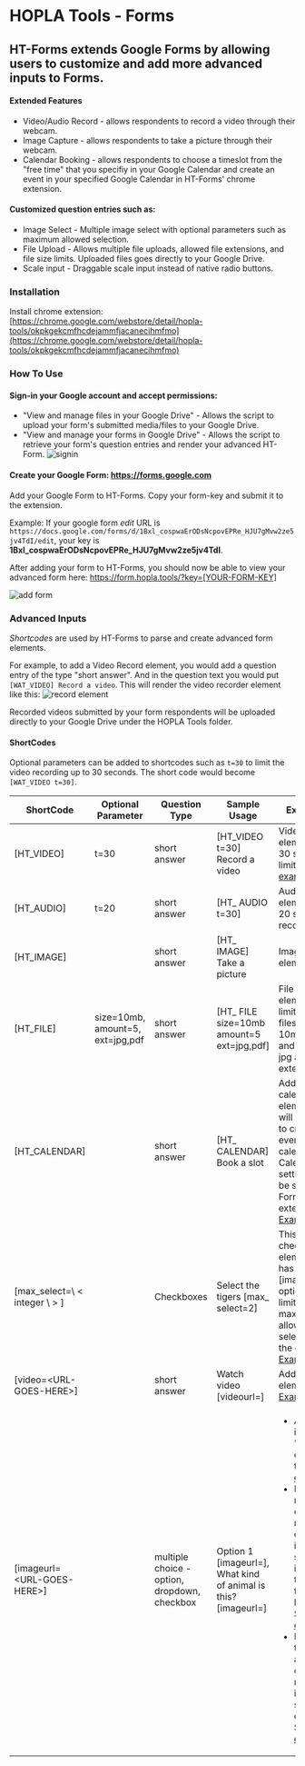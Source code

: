 # HOPLA Tools - Forms

## HT-Forms extends Google Forms by allowing users to customize and add more advanced inputs to Forms.

#### Extended Features
* Video/Audio Record - allows respondents to record a video through their webcam.
* Image Capture - allows respondents to take a picture through their webcam.
* Calendar Booking - allows respondents to choose a timeslot from the "free time" that you specifiy in your Google Calendar and create an event in your specified Google Calendar in HT-Forms' chrome extension.

#### Customized question entries such as:
* Image Select - Multiple image select with optional parameters such as maximum allowed selection.
* File Upload - Allows multiple file uploads, allowed file extensions, and file size limits. Uploaded files goes directly to your Google Drive.
* Scale input - Draggable scale input instead of native radio buttons.

### Installation
Install chrome extension: [https://chrome.google.com/webstore/detail/hopla-tools/okpkgekcmfhcdejammfjacanecihmfmo](https://chrome.google.com/webstore/detail/hopla-tools/okpkgekcmfhcdejammfjacanecihmfmo)



### How To Use
#### Sign-in your Google account and accept permissions:
* "View and manage files in your Google Drive" - Allows the script to upload your form's submitted media/files to your Google Drive.
* "View and manage your forms in Google Drive" - Allows the script to retrieve your form's question entries and render your advanced HT-Form.
![signin](https://content.screencast.com/users/SilverSerate9052/folders/Default/media/67ad9ff5-b97e-4afa-a05a-7199e3882fcf/08.02.2018-15.39.GIF)

#### Create your Google Form: https://forms.google.com

Add your Google Form to HT-Forms. Copy your form-key and submit it to the extension. 

Example: If your google form *edit* URL is `https://docs.google.com/forms/d/1Bxl_cospwaErODsNcpovEPRe_HJU7gMvw2ze5jv4TdI/edit`, your key is **1Bxl_cospwaErODsNcpovEPRe_HJU7gMvw2ze5jv4TdI**.


After adding your form to HT-Forms, you should now be able to view your advanced form here: https://form.hopla.tools/?key=[YOUR-FORM-KEY]

![add form](https://content.screencast.com/users/SilverSerate9052/folders/Default/media/d5ef3c52-04eb-4b30-8afc-bed5658b7687/08.06.2018-10.55.GIF)


### Advanced Inputs
*Shortcodes* are used by HT-Forms to parse and create advanced form elements.

For example, to add a Video Record element, you would add a question entry of the type "short answer". And in the question text you would put `[WAT_VIDEO] Record a video`. This will render the video recorder element like this: ![record element](https://content.screencast.com/users/SilverSerate9052/folders/Default/media/4c83ef51-a706-4090-9364-2363245ed9e9/08.02.2018-17.10.png)

Recorded videos submitted by your form respondents will be uploaded directly to your Google Drive under the HOPLA Tools folder.

#### ShortCodes
Optional parameters can be added to shortcodes such as `t=30` to limit the video recording up to 30 seconds.
The short code would become `[WAT_VIDEO t=30]`.

| ShortCode                     	| Optional Parameter               	| Question Type 	| Sample Usage                              	| Explanation                                                                                                                                                                                                                                                                                	|
|-------------------------------	|----------------------------------	|---------------	|-------------------------------------------	|--------------------------------------------------------------------------------------------------------------------------------------------------------------------------------------------------------------------------------------------------------------------------------------------	|
| [HT_VIDEO]                    	| t=30                             	| short answer  	| [HT_VIDEO t=30] Record a video            	| Video record element with 30 seconds limit. See [example](https://content.screencast.com/users/SilverSerate9052/folders/Default/media/4c83ef51-a706-4090-9364-2363245ed9e9/08.02.2018-17.10.png)                                                                                           	|
| [HT_AUDIO]                    	| t=20                             	| short answer  	| [HT_ AUDIO t=30]                          	| Audio record element with 20 seconds record limit                                                                                                                                                                                                                                          	|
| [HT_IMAGE]                    	|                                  	| short answer  	| [HT_ IMAGE] Take a picture                	| Image capture element                                                                                                                                                                                                                                                                      	|
| [HT_FILE]                     	| size=10mb, amount=5, ext=jpg,pdf 	| short answer  	| [HT_ FILE size=10mb amount=5 ext=jpg,pdf] 	| File upload element with limits of up to 5 files, max of 10mb per file, and allows only jpg and pdf file extensions                                                                                                                                                                        	|
| [HT_CALENDAR]                 	|                                  	| short answer  	| [HT_ CALENDAR] Book a slot                	| Adds a calendar element that will allow users to create an event to your calendar. Calendar settings must be set in HT-Forms extension. [Example ](https://content.screencast.com/users/SilverSerate9052/folders/Default/media/645d62c6-adfa-4db6-9d47-b08341f4c0c6/08.03.2018-14.51.png ) 	|
| [max_select=\ < integer \ > ] 	|                                  	| Checkboxes    	| Select the tigers [max_ select=2]         	| This is used for checkbox elements that has [imageurl=] options. This limits the maximum allowed selection for the entry. See [Example ](https://content.screencast.com/users/SilverSerate9052/folders/Default/media/5d59b3b8-3d2f-4a16-8b43-a7085ff679b0/08.03.2018-15.06.png )           	|
| [video=\<URL-GOES-HERE\>] | | short answer | Watch video [videourl=<youtube-url>] | Adds a video element. See [Example](https://content.screencast.com/users/SilverSerate9052/folders/Default/media/35c3ebb1-496e-4bb4-a390-da8e7a0576d9/08.03.2018-14.48.png) |
| [imageurl=\<URL-GOES-HERE\>] | | multiple choice - option, dropdown, checkbox | Option 1 [imageurl=<image-url>], What kind of animal is this? [imageurl=<image-url>] | <ul><li>Adds an image to a "dropdown" question type. See [example](https://content.screencast.com/users/SilverSerate9052/folders/Default/media/7d544e8f-2798-4410-b271-c58161d8fcbb/08.03.2018-14.46.png)</li><li>It makes a multiple choice's radio options as image select instead of the usual text in radio buttons. See [example](https://content.screencast.com/users/SilverSerate9052/folders/Default/media/cab60b48-9637-4dfe-9dc4-7aa3b26d18d1/08.03.2018-14.37.png)</li><li>It also transforms a checkbox options into multiple-image-select element. See [example](https://content.screencast.com/users/SilverSerate9052/folders/Default/media/1a2865b2-ba5c-494b-b3b6-f5fad910cfdc/08.03.2018-16.42.png)</li></ul>|

